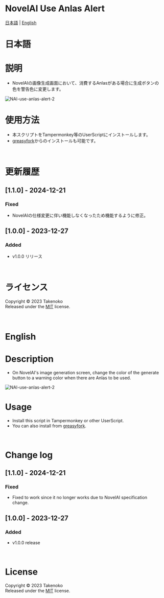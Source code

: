 # NovelAI Use Anlas Alert
[日本語](#日本語) | [English](#english)

# 日本語

# 説明
- NovelAIの画像生成画面において、消費するAnlasがある場合に生成ボタンの色を警告色に変更します。
  
![NAI-use-anlas-alert-2](https://github.com/Takenoko3333/NAI-use-anlas-alert/assets/153407565/63b9add7-2f99-476f-bffa-4f5d933e62e0)
<br>

# 使用方法
- 本スクリプトをTampermonkey等のUserScriptにインストールします。
- [greasyfork](https://greasyfork.org/ja/scripts/483223-novelai-use-anlas-alert)からのインストールも可能です。
<br>

# 更新履歴
## [1.1.0] - 2024-12-21
### Fixed
- NovelAIの仕様変更に伴い機能しなくなったため機能するように修正。

## [1.0.0] - 2023-12-27
### Added
- v1.0.0 リリース
<br>

# ライセンス
Copyright © 2023 Takenoko  
Released under the [MIT](https://opensource.org/licenses/mit-license.php) license.
<br><br><br>

# English

# Description
- On NovelAI's image generation screen, change the color of the generate button to a warning color when there are Anlas to be used.

![NAI-use-anlas-alert-2](https://github.com/Takenoko3333/NAI-use-anlas-alert/assets/153407565/63b9add7-2f99-476f-bffa-4f5d933e62e0)
<br>

# Usage
- Install this script in Tampermonkey or other UserScript.
- You can also install from [greasyfork](https://greasyfork.org/en/scripts/483223-novelai-use-anlas-alert).
<br>

# Change log
## [1.1.0] - 2024-12-21
### Fixed
- Fixed to work since it no longer works due to NovelAI specification change.

## [1.0.0] - 2023-12-27
### Added
- v1.0.0 release
<br>

# License
Copyright © 2023 Takenoko  
Released under the [MIT](https://opensource.org/licenses/mit-license.php) license.
